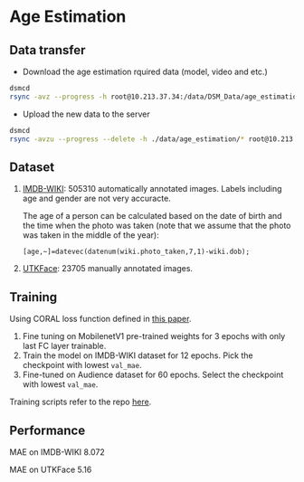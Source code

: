 # Age Estimation

## Data transfer

- Download the age estimation rquired data (model, video and etc.)

```sh
dsmcd
rsync -avz --progress -h root@10.213.37.34:/data/DSM_Data/age_estimation/* ./data/age_estimation
```

- Upload the new data to the server

```sh
dsmcd
rsync -avzu --progress --delete -h ./data/age_estimation/* root@10.213.37.34:/data/DSM_Data/age_estimation
```

## Dataset

1. [IMDB-WIKI](https://data.vision.ee.ethz.ch/cvl/rrothe/imdb-wiki/): 505310 automatically annotated
   images. Labels including age and gender are not very accuracte.

   The age of a person can be calculated based on the date of birth and the time when the photo was
   taken (note that we assume that the photo was taken in the middle of the year):

   ```
   [age,~]=datevec(datenum(wiki.photo_taken,7,1)-wiki.dob);
   ```

2. [UTKFace](http://aicip.eecs.utk.edu/wiki/UTKFace): 23705 manually annotated images.

## Training

Using CORAL loss function defined in [this paper](https://arxiv.org/abs/1901.07884).

1.  Fine tuning on MobilenetV1 pre-trained weights for 3 epochs with only last FC layer trainable.
2.  Train the model on IMDB-WIKI dataset for 12 epochs. Pick the checkpoint with lowest `val_mae`.
3.  Fine-tuned on Audience dataset for 60 epochs. Select the checkpoint with lowest `val_mae`.

Training scripts refer to the repo
[here](http://rnd-github-usa-g.huawei.com/BostonResearchCenter/keras_models/tree/master/training/age).

## Performance

MAE on IMDB-WIKI 8.072

MAE on UTKFace 5.16
